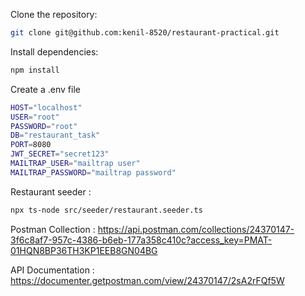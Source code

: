 Clone the repository:

```bash
git clone git@github.com:kenil-8520/restaurant-practical.git
```
Install dependencies:

 ```bash
 npm install
```


Create a .env file
```bash
HOST="localhost"
USER="root"
PASSWORD="root"
DB="restaurant_task"
PORT=8080
JWT_SECRET="secret123"
MAILTRAP_USER="mailtrap user"
MAILTRAP_PASSWORD="mailtrap password"
```

Restaurant seeder :
```bash
npx ts-node src/seeder/restaurant.seeder.ts
```
Postman Collection : https://api.postman.com/collections/24370147-3f6c8af7-957c-4386-b6eb-177a358c410c?access_key=PMAT-01HQN8BP36TH3KP1EEB8GN04BG


API Documentation : https://documenter.getpostman.com/view/24370147/2sA2rFQf5W
